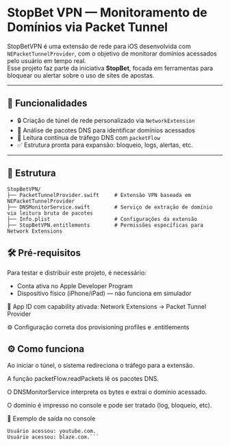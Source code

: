 # StopBet VPN — Monitoramento de Domínios via Packet Tunnel

StopBetVPN é uma extensão de rede para iOS desenvolvida com `NEPacketTunnelProvider`, com o objetivo de monitorar domínios acessados pelo usuário em tempo real.  
Esse projeto faz parte da iniciativa **StopBet**, focada em ferramentas para bloquear ou alertar sobre o uso de sites de apostas.

---

## 🚀 Funcionalidades

- 🔒 Criação de túnel de rede personalizado via `NetworkExtension`
- 🧠 Análise de pacotes DNS para identificar domínios acessados
- 📡 Leitura contínua de tráfego DNS com `packetFlow`
- ✅ Estrutura pronta para expansão: bloqueio, logs, alertas, etc.

---

## 🧩 Estrutura

```
StopBetVPN/
├── PacketTunnelProvider.swift     # Extensão VPN baseada em NEPacketTunnelProvider
├── DNSMonitorService.swift        # Serviço de extração de domínio via leitura bruta de pacotes
├── Info.plist                     # Configurações da extensão
├── StopBetVPN.entitlements        # Permissões específicas para Network Extensions
```

## 🛠 Pré-requisitos
Para testar e distribuir este projeto, é necessário:

- Conta ativa no Apple Developer Program
- Dispositivo físico (iPhone/iPad) — não funciona em simulador

🧾 App ID com capability ativada:
Network Extensions → Packet Tunnel Provider

⚙️ Configuração correta dos provisioning profiles e .entitlements

## ⚙️ Como funciona
Ao iniciar o túnel, o sistema redireciona o tráfego para a extensão.

A função packetFlow.readPackets lê os pacotes DNS.

O DNSMonitorService interpreta os bytes e extrai o domínio acessado.

O domínio é impresso no console e pode ser tratado (log, bloqueio, etc).

🧪 Exemplo de saída no console
```Usuário acessou: bet365.com.
Usuário acessou: youtube.com.
Usuário acessou: blaze.com.```
